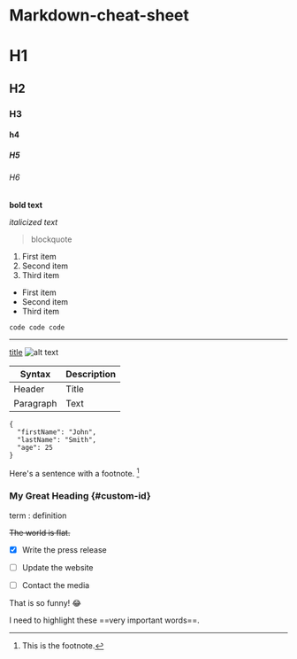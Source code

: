 # Markdown-cheat-sheet

# H1
## H2
### H3
#### h4
##### H5
###### H6


**bold text**


*italicized text*


> blockquote


1. First item
2. Second item
3. Third item


- First item
- Second item
- Third item


`code
 code
 code
`


---


[title](https://www.example.com)
![alt text](image.jpg)


| Syntax | Description |
| ----------- | ----------- |
| Header | Title |
| Paragraph | Text |


```
{
  "firstName": "John",
  "lastName": "Smith",
  "age": 25
}
```


Here's a sentence with a footnote. [^1]

[^1]: This is the footnote.


### My Great Heading {#custom-id}
  
  
term
: definition


~~The world is flat.~~


- [x] Write the press release
- [ ] Update the website
- [ ] Contact the media


That is so funny! :joy:


I need to highlight these ==very important words==.

